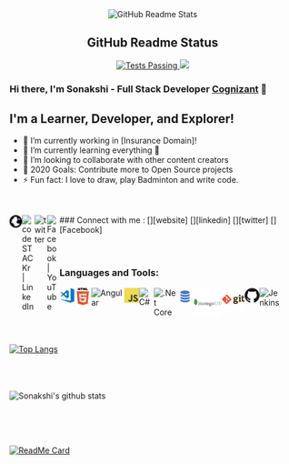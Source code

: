 <p align="center">
 <img width="100px" src="https://res.cloudinary.com/anuraghazra/image/upload/v1594908242/logo_ccswme.svg" align="center" alt="GitHub Readme Stats" />
 <h2 align="center">GitHub Readme Status</h2>
 <!-- <p align="center">Get dynamically generated GitHub stats on your readmes!</p> -->
</p>
  <p align="center">
    <a href="https://github.com/SonakshiRastogi/SonakshiRastogi/actions/new">
      <img alt="Tests Passing" src="https://github.com/anuraghazra/github-readme-stats/workflows/Test/badge.svg" />
    </a>
    <a href="https://codecov.io/gh/SonakshiRastogi">
      <img src="https://codecov.io/gh/anuraghazra/github-readme-stats/branch/master/graph/badge.svg" />
    </a>
  </p>

### Hi there, I'm Sonakshi - Full Stack Developer [Cognizant][website] 👋

## I'm a Learner, Developer, and Explorer!
- 🔭 I’m currently working in [Insurance Domain]!
- 🌱 I’m currently learning everything 🤣
- 👯 I’m looking to collaborate with other content creators
- 🥅 2020 Goals: Contribute more to Open Source projects
- ⚡ Fun fact: I love to draw, play Badminton and write code.

<br/>
<br/s>
### Connect with me :
[<img align="left" alt="Linkdn" width="22px" src="https://raw.githubusercontent.com/iconic/open-iconic/master/svg/globe.svg" />][website]
[<img align="left" alt="codeSTACKr | LinkedIn" width="22px" src="https://cdn.jsdelivr.net/npm/simple-icons@v3/icons/linkedin.svg" />][linkedin]
[<img align="left" alt="twitter" width="22px" src="https://static01.nyt.com/images/2014/08/10/magazine/10wmt/10wmt-superJumbo-v4.jpg" />][twitter]
[<img align="left" alt="Facebook | YouTube" width="22px" src="https://upload.wikimedia.org/wikipedia/commons/thumb/0/05/Facebook_Logo_%282019%29.png/1024px-Facebook_Logo_%282019%29.png" />][Facebook]

<br />
<br/>
<br/s>

### Languages and Tools:

[<img align="left" alt="Visual Studio Code" width="26px" src="https://raw.githubusercontent.com/github/explore/80688e429a7d4ef2fca1e82350fe8e3517d3494d/topics/visual-studio-code/visual-studio-code.png" />][VisualStudio]
[<img align="left" alt="HTML5" width="30px" src="https://raw.githubusercontent.com/github/explore/80688e429a7d4ef2fca1e82350fe8e3517d3494d/topics/html/html.png" />][HTML5] 
[<img align="left" alt="Angular" width="58px" src="https://repository-images.githubusercontent.com/24195339/87018c00-694b-11e9-8b5f-c34826306d36" />][Angular]
[<img align="left" alt="JavaScript" width="26px" src="https://raw.githubusercontent.com/github/explore/80688e429a7d4ef2fca1e82350fe8e3517d3494d/topics/javascript/javascript.png" />][Javascript]
<!--[<img align="left" alt="Python" width="26px" src="https://upload.wikimedia.org/wikipedia/commons/thumb/c/c3/Python-logo-notext.svg/768px-Python-logo-notext.svg.png" />][Python]-->
[<img align="left" alt="C#" width="26px" src="https://cdn.auth0.com/blog/native-csharp/logo.png" />][C#]
[<img align="left" alt=".Net Core" width="40px" src="https://upload.wikimedia.org/wikipedia/commons/thumb/e/ee/.NET_Core_Logo.svg/1200px-.NET_Core_Logo.svg.png" />][.Net Core]
<!-- [<img align="left" alt="Node.js" width="26px" src="https://raw.githubusercontent.com/github/explore/80688e429a7d4ef2fca1e82350fe8e3517d3494d/topics/nodejs/nodejs.png" />][NodeJs] -->

[<img align="left" alt="SQL" width="30px" src="https://raw.githubusercontent.com/github/explore/80688e429a7d4ef2fca1e82350fe8e3517d3494d/topics/sql/sql.png" />][SQL]
[<img align="left" alt="MongoDB" width="50px" src="https://raw.githubusercontent.com/github/explore/80688e429a7d4ef2fca1e82350fe8e3517d3494d/topics/mongodb/mongodb.png" />][MongoDb]
[<img align="left" alt="Git" width="40px" src="https://raw.githubusercontent.com/github/explore/80688e429a7d4ef2fca1e82350fe8e3517d3494d/topics/git/git.png" />][Git]
[<img align="left" alt="GitHub" width="26px" src="https://raw.githubusercontent.com/github/explore/78df643247d429f6cc873026c0622819ad797942/topics/github/github.png" />][Github]
[<img align="left" alt="Jenkins" width="40px" src="https://www.pngitem.com/pimgs/m/441-4419397_jenkins-logo-png-transparent-png.png" />][Jenkins]
<!--[<img align="left" alt="Teamcity" width="32px" src="https://upload.wikimedia.org/wikipedia/commons/thumb/8/86/Teamcity_Logo.png/1200px-Teamcity_Logo.png" />][Teamcity]-->

<br />
<br />
<br />
<br/>
<br/>


[![Top Langs](https://github-readme-stats.vercel.app/api/top-langs/?username=SonakshiRastogi&layout=compact)](https://github.com/SonakshiRastogi/SonakshiRastogi)
<br/>
<br/>
<br/>
<br/>


<!-- ![Sonakshi's github stats](https://github-readme-stats.vercel.app/api?username=ER-Sonakshirepository&count_private=true) -->


![Sonakshi's github stats](https://github-readme-stats.vercel.app/api?username=SonakshiRastogi&show_icons=true&theme=radical)

<br/>
<br/>
<br/>

[![ReadMe Card](https://github-readme-stats.vercel.app/api/pin/?username=SonakshiRastogi&repo=SonakshiRastogi)](https://github.com/SonakshiRastogi/SonakshiRastogi)

<!-- <img align="left" alt="Sonakshi's github stats" src="https://github-readme-stats.codestackr.vercel.app/api?username=SonakshiRastogi&show_icons=true&hide_border=true" /> -->

<!-- [![Top Langs](https://github-readme-stats.vercel.app/api/top-langs/?username=SonakshiRastogi)](https://github.com/SonakshiRastogi/SonakshiRastogi) -->

[website]: https://www.linkedin.com/in/sonakshi-rastogi-369733147/
[twitter]: https://twitter.com/RastogiSonakshi
[Facebook]: https://www.facebook.com/profile.php?id=100005757288455
[Python]: https://docs.python.org/3/tutorial/
[linkedin]: https://www.linkedin.com/in/sonakshi-rastogi-369733147/
[VisualStudio]:https://code.visualstudio.com/docs/getstarted/introvideos
[HTML5]: https://www.w3schools.com/html/
[cssplaylist]:https://www.w3schools.com/css/
[Angular]:https://angular.io/
[Javascript]:https://www.w3schools.com/js/
[reactplaylist]: https://www.youtube.com/playlist?list=PLkwxH9e_vrAK4TdffpxKY3QGyHCpxFcQ0
[C#]: https://cdn.auth0.com/blog/native-csharp/logo.png
[.net core]: https://upload.wikimedia.org/wikipedia/commons/thumb/e/ee/.NET_Core_Logo.svg/1200px-.NET_Core_Logo.svg.png
[Groovy]:https://groovy-lang.org/documentation.html
[NodeJs]:https://www.w3schools.com/nodejs/nodejs_intro.asp
[Sql]: https://www.w3schools.com/sql/
[MySql]:https://www.tutorialspoint.com/mysql/index.htm
[MongoDb]:https://www.tutorialspoint.com/mongodb/index.htm
[Git]:https://www.tutorialspoint.com/git/index.htm
[Github]:https://guides.github.com/activities/hello-world/
[Jenkins]:https://www.tutorialspoint.com/jenkins/index.htm
[Teamcity]:https://www.tutorialspoint.com/continuous_integration/continuous_integration_creating_project_teamcity.htm
